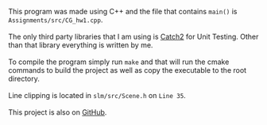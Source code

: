 This program was made using C++ and the file that contains `main()` is `Assignments/src/CG_hw1.cpp`. \
\
The only third party libraries that I am using is [Catch2](https://github.com/catchorg/Catch2) for Unit Testing. Other than that library everything is written by me. \
\
To compile the program simply run `make` and that will run the cmake commands to build the project as well as copy the executable to the root directory. \
\
Line clipping is located in `slm/src/Scene.h` on `Line 35`. \
\
This project is also on [GitHub](https://github.com/lawrencemsteven/SoftwareRenderer).